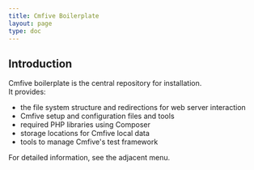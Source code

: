 ```yaml
---
title: Cmfive Boilerplate
layout: page
type: doc
---
```


## Introduction

Cmfive boilerplate is the central repository for installation.  
It provides: 
 - the file system structure and redirections for web server interaction
 - Cmfive setup and configuration files and tools
 - required PHP libraries using Composer
 - storage locations for Cmfive local data
 - tools to manage Cmfive's test framework
 
For detailed information, see the adjacent menu.
